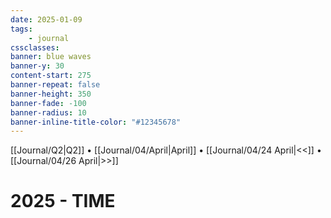 ```yaml
---
date: 2025-01-09
tags:
    - journal
cssclasses:
banner: blue waves
banner-y: 30
content-start: 275
banner-repeat: false
banner-height: 350
banner-fade: -100
banner-radius: 10
banner-inline-title-color: "#12345678"
---
```


[[Journal/Q2|Q2]] • [[Journal/04/April|April]] • [[Journal/04/24 April|<<]] • [[Journal/04/26 April|>>]]

# 2025 - TIME